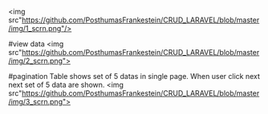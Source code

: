 <img src"https://github.com/PosthumasFrankestein/CRUD_LARAVEL/blob/master/img/1_scrn.png"/>

#view data
<img src"https://github.com/PosthumasFrankestein/CRUD_LARAVEL/blob/master/img/2_scrn.png">

#pagination
Table shows set of 5 datas in single page. When user click next next set of 5 data are shown.
<img src"https://github.com/PosthumasFrankestein/CRUD_LARAVEL/blob/master/img/3_scrn.png">
